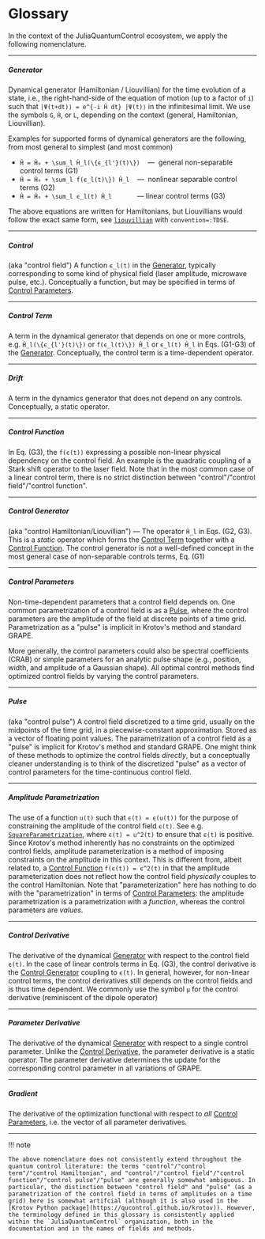 # Glossary

In the context of the JuliaQuantumControl ecosystem, we apply the following nomenclature.

----

##### Generator

Dynamical generator (Hamiltonian / Liouvillian) for the time evolution of a state, i.e., the right-hand-side of the equation of motion (up to a factor of ``i``) such that ``|Ψ(t+dt)⟩ = e^{-i Ĥ dt} |Ψ(t)⟩`` in the infinitesimal limit. We use the symbols ``G``, ``Ĥ``, or ``L``, depending on the context (general, Hamiltonian, Liouvillian).

Examples for supported forms of dynamical generators are the following, from most general to simplest (and most common)

* ``Ĥ = Ĥ₀ + \sum_l Ĥ_l(\{ϵ_{l'}(t)\})``    —  general non-separable control terms (G1)
* ``Ĥ = Ĥ₀ + \sum_l f(ϵ_l(t)\}) Ĥ_l``    —  nonlinear separable control terms (G2)
* ``Ĥ = Ĥ₀ + \sum_l ϵ_l(t) Ĥ_l``             — linear control terms (G3)

The above equations are written for Hamiltonians, but Liouvillians would follow the exact same form, see [`liouvillian`](@ref) with `convention=:TDSE`.

----

##### Control

(aka "control field") A function ``ϵ_l(t)`` in the [Generator](@ref), typically corresponding to some kind of physical field (laser amplitude, microwave pulse, etc.). Conceptually a function, but may be specified in terms of [Control Parameters](@ref).

----

##### Control Term

A term in the dynamical generator that depends on one or more controls, e.g. ``Ĥ_l(\{ϵ_{l'}(t)\})`` or ``f(ϵ_l(t)\}) Ĥ_l`` or ``ϵ_l(t) Ĥ_l`` in Eqs. (G1-G3) of the [Generator](@ref). Conceptually, the control term is a time-dependent operator.

----

##### Drift

A term in the dynamics generator that does not depend on any controls. Conceptually, a static operator.

----

##### Control Function

In Eq. (G3), the ``f(ϵ(t))`` expressing a possible non-linear physical dependency on the control field. An example is the quadratic coupling of a Stark shift operator to the laser field. Note that in the most common case of a linear control term, there is no strict distinction between "control"/"control field"/"control function".

----

##### Control Generator

(aka "control Hamiltonian/Liouvillian") —  The operator ``Ĥ_l`` in Eqs. (G2, G3). This is a *static* operator which forms the [Control Term](@ref) together with a [Control Function](@ref). The control generator is not a well-defined concept in the most general case of non-separable controls terms, Eq. (G1)

----

##### Control Parameters

Non-time-dependent parameters that a control field depends on. One common parametrization of a control field is as a [Pulse](@ref), where the control parameters are the amplitude of the field at discrete points of a time grid. Parametrization as a "pulse" is implicit in Krotov's method and standard GRAPE.

More generally, the control parameters could also be spectral coefficients (CRAB) or simple parameters for an analytic pulse shape (e.g., position, width, and amplitude of a Gaussian shape). All optimal control methods find optimized control fields by varying the control parameters.

----

##### Pulse

(aka "control pulse") A control field discretized to a time grid, usually on the midpoints of the time grid, in a piecewise-constant approximation. Stored as a vector of floating point values. The parametrization of a control field as a "pulse" is implicit for Krotov's method and standard GRAPE. One might think of these methods to optimize the control fields *directly*, but a conceptually cleaner understanding is to think of the discretized "pulse" as a vector of control parameters for the time-continuous control field.


----

##### Amplitude Parametrization

The use of a function ``u(t)`` such that ``ϵ(t) = ϵ(u(t))`` for the purpose of constraining the amplitude of the control field ``ϵ(t)``. See e.g. [`SquareParametrization`](@ref), where ``ϵ(t) = u^2(t)`` to ensure that ``ϵ(t)`` is positive. Since Krotov's method inherently has no constraints on the optimized control fields, amplitude parameterization is a method of imposing constraints on the amplitude in this context. This is different from, albeit related to, a [Control Function](@ref) ``f(ϵ(t)) = ϵ^2(t)`` in that the amplitude parameterization does not reflect how the control field *physically* couples to the control Hamiltonian. Note that "parameterization" here has nothing to do with the "parametrization" in terms of [Control Parameters](@ref): the amplitude parametrization is a parametrization with a *function*, whereas the control parameters are *values*.

----

##### Control Derivative

The derivative of the dynamical [Generator](@ref) with respect to the control field ``ϵ(t)``. In the case of linear controls terms in Eq. (G3), the control derivative is the [Control Generator](@ref) coupling to ``ϵ(t)``. In general, however, for non-linear control terms, the control derivatives still depends on the control fields and is thus time dependent. We commonly use the symbol ``μ`` for the control derivative (reminiscent of the dipole operator)

----

##### Parameter Derivative

The derivative of the dynamical [Generator](@ref) with respect to a single control parameter. Unlike the [Control Derivative](@ref), the parameter derivative is a static operator. The parameter derivative determines the update for the corresponding control parameter in all variations of GRAPE.

----

##### Gradient


The derivative of the optimization functional with respect to *all* [Control Parameters](@ref), i.e. the vector of all parameter derivatives.

----

!!! note

    The above nomenclature does not consistently extend throughout the quantum control literature: the terms "control"/"control term"/"control Hamiltonian", and "control"/"control field"/"control function"/"control pulse"/"pulse" are generally somewhat ambiguous. In particular, the distinction between "control field" and "pulse" (as a parametrization of the control field in terms of amplitudes on a time grid) here is somewhat artifcial (although it is also used in the [Krotov Python package](https://qucontrol.github.io/krotov)). However, the terminology defined in this glossary is consistently applied within the `JuliaQuantumControl` organization, both in the documentation and in the names of fields and methods.
